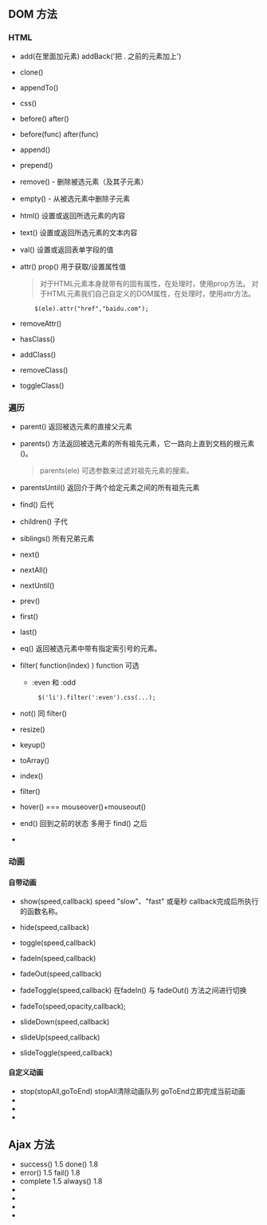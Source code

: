 ## DOM 方法

### HTML
* add(在里面加元素)      addBack('把 . 之前的元素加上')  
* clone()
* appendTo()
* css()
* before()  after()
* before(func) after(func)
* append()
* prepend()
* remove() - 删除被选元素（及其子元素）
* empty() - 从被选元素中删除子元素
* html()    设置或返回所选元素的内容
* text()    设置或返回所选元素的文本内容
* val()     设置或返回表单字段的值

* attr() prop()    用于获取/设置属性值
	> 对于HTML元素本身就带有的固有属性，在处理时，使用prop方法。
	> 对于HTML元素我们自己自定义的DOM属性，在处理时，使用attr方法。
    
    ```
        $(ele).attr("href","baidu.com");
    ```
* removeAttr()

* hasClass()
* addClass()
* removeClass()
* toggleClass()


### 遍历
* parent()  返回被选元素的直接父元素
* parents() 方法返回被选元素的所有祖先元素，它一路向上直到文档的根元素 (<html>)。

    > parents(ele) 可选参数来过滤对祖先元素的搜索。

* parentsUntil() 返回介于两个给定元素之间的所有祖先元素
* find()        后代 
* children()    子代
* siblings()    所有兄弟元素
* next()
* nextAll()
* nextUntil()
* prev()
* first()
* last()
* eq()          返回被选元素中带有指定索引号的元素。
* filter( function(index) )   function 可选 
    -  :even 和 :odd
    ```
         $('li').filter(':even').css(...);
    ```
* not()         同 filter()


* resize()
* keyup()
* toArray()
* index()
* filter()
* hover()  === mouseover()+mouseout()
* end()  回到之前的状态 多用于 find() 之后
*  

### 动画

#### 自带动画
* show(speed,callback)   speed "slow"、"fast" 或毫秒   callback完成后所执行的函数名称。
* hide(speed,callback)
* toggle(speed,callback)

* fadeIn(speed,callback)
* fadeOut(speed,callback)
* fadeToggle(speed,callback)   在fadeIn() 与 fadeOut() 方法之间进行切换
* fadeTo(speed,opacity,callback);  

* slideDown(speed,callback)
* slideUp(speed,callback)
* slideToggle(speed,callback)

#### 自定义动画
* stop(stopAll,goToEnd)  stopAll清除动画队列    goToEnd立即完成当前动画
* 
* 
* 






## Ajax 方法

* success()  1.5    done()    1.8
* error()    1.5    fail()    1.8
* complete   1.5    always()  1.8 
* 
* 
* 
* 


